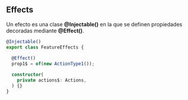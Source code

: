 ## Effects

Un efecto es una clase **@Injectable()** en la que se definen propiedades decoradas mediante **@Effect()**.

```ts
@Injectable()
export class FeatureEffects {
  
  @Effect()
  prop1$ = of(new ActionType1());

  constructor(
    private actions$: Actions,
  ) {}
}
```
